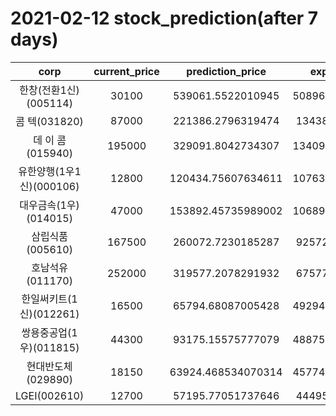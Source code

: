 # 2021-02-12 stock_prediction(after 7 days)

|   corp   |   current_price   |   prediction_price   |   expected_profit   |
|:--------:|:-----------------:|:--------------------:|:-------------------:|
|한창(전환1신)(005114)|30100|539061.5522010945|508961.55220109446|
|콤    텍(031820)|87000|221386.2796319474|134386.2796319474|
|데 이 콤(015940)|195000|329091.8042734307|134091.80427343072|
|유한양행(1우1신)(000106)|12800|120434.75607634611|107634.75607634611|
|대우금속(1우)(014015)|47000|153892.45735989002|106892.45735989002|
|삼립식품(005610)|167500|260072.7230185287|92572.72301852869|
|호남석유(011170)|252000|319577.2078291932|67577.20782919321|
|한일써키트(1신)(012261)|16500|65794.68087005428|49294.680870054275|
|쌍용중공업(1우)(011815)|44300|93175.15575777079|48875.155757770786|
|현대반도체(029890)|18150|63924.468534070314|45774.468534070314|
|LGEI(002610)|12700|57195.77051737646|44495.77051737646|
